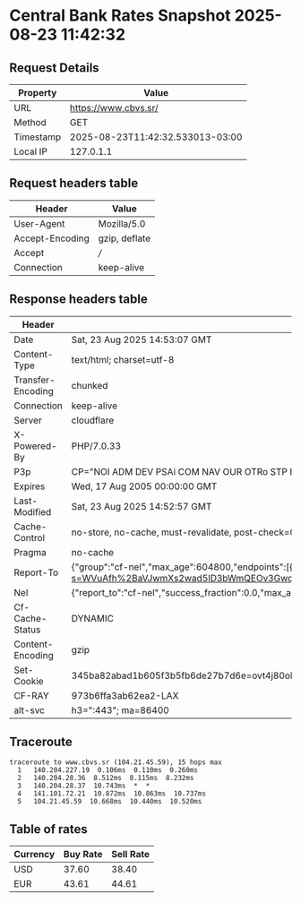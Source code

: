 # Central Bank Rates Snapshot 2025-08-23 11:42:32
## Request Details

| Property | Value |
|----------|-------|
| URL | https://www.cbvs.sr/ |
| Method | GET |
| Timestamp | 2025-08-23T11:42:32.533013-03:00 |
| Local IP | 127.0.1.1 |
    
## Request headers table

| Header | Value |
|--------|-------|
| User-Agent | Mozilla/5.0 |
| Accept-Encoding | gzip, deflate |
| Accept | */* |
| Connection | keep-alive |

    
## Response headers table
| Header | Value |
|--------|-------|
| Date | Sat, 23 Aug 2025 14:53:07 GMT |
| Content-Type | text/html; charset=utf-8 |
| Transfer-Encoding | chunked |
| Connection | keep-alive |
| Server | cloudflare |
| X-Powered-By | PHP/7.0.33 |
| P3p | CP="NOI ADM DEV PSAi COM NAV OUR OTRo STP IND DEM" |
| Expires | Wed, 17 Aug 2005 00:00:00 GMT |
| Last-Modified | Sat, 23 Aug 2025 14:52:57 GMT |
| Cache-Control | no-store, no-cache, must-revalidate, post-check=0, pre-check=0 |
| Pragma | no-cache |
| Report-To | {"group":"cf-nel","max_age":604800,"endpoints":[{"url":"https://a.nel.cloudflare.com/report/v4?s=WVuAfh%2BaVJwmXs2wad5lD3bWmQEOv3Gwqa3xhlvjItVki10hoMajHDfqpKorKPCwiIqHwOgoYmwIjtjsk7O75DUnfQHc3LsF5YgO"}]} |
| Nel | {"report_to":"cf-nel","success_fraction":0.0,"max_age":604800} |
| Cf-Cache-Status | DYNAMIC |
| Content-Encoding | gzip |
| Set-Cookie | 345ba82abad1b605f3b5fb6de27b7d6e=ovt4j80ohb18j52u2pihc9bcf1; HttpOnly; Path=/ |
| CF-RAY | 973b6ffa3ab62ea2-LAX |
| alt-svc | h3=":443"; ma=86400 |

## Traceroute 

```
traceroute to www.cbvs.sr (104.21.45.59), 15 hops max
  1   140.204.227.19  0.106ms  0.110ms  0.260ms 
  2   140.204.28.36  8.512ms  8.115ms  8.232ms 
  3   140.204.28.37  10.743ms  *  * 
  4   141.101.72.21  10.872ms  10.863ms  10.737ms 
  5   104.21.45.59  10.668ms  10.440ms  10.520ms 

```

## Table of rates

| Currency | Buy Rate | Sell Rate |
|----------|----------|-----------|
| USD | 37.60 | 38.40 |
| EUR | 43.61 | 44.61 |
